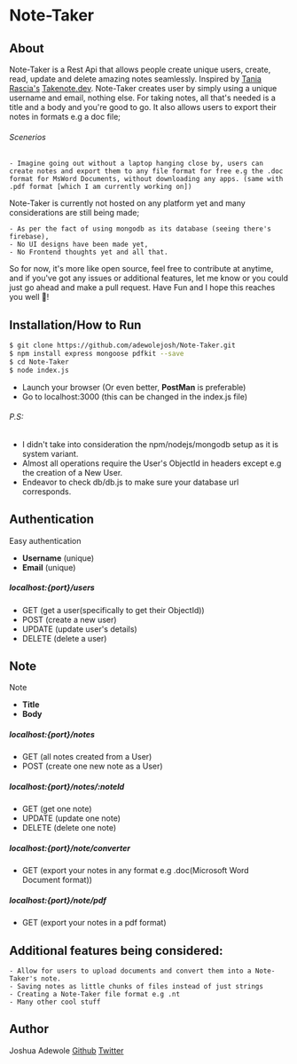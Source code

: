 # Note-Taker


## About
Note-Taker is a Rest Api that allows people create unique users, create, read, update and delete amazing notes seamlessly. 
Inspired by [Tania Rascia's](https://taniarascia.com) [Takenote.dev](https://takenote.dev). 
Note-Taker creates user by simply using a unique username and email, nothing else. For taking notes, all that's needed 
is a title and a body and you're good to go. It also allows users to export their notes in formats e.g a doc file;

###### Scenerios
	- Imagine going out without a laptop hanging close by, users can create notes and export them to any file format for free e.g the .doc format for MsWord Documents, without downloading any apps. (same with .pdf format [which I am currently working on]) 

Note-Taker is currently not hosted on any platform yet and many considerations are still being made;
 
	- As per the fact of using mongodb as its database (seeing there's firebase), 
	- No UI designs have been made yet, 
	- No Frontend thoughts yet and all that. 

So for now, it's more like open source, feel free to contribute at anytime, and if you've got any issues or additional features, let me know or you could just go ahead and make a pull request. Have Fun and I hope this reaches you well 💖!


## Installation/How to Run

```sh
$ git clone https://github.com/adewolejosh/Note-Taker.git
$ npm install express mongoose pdfkit --save
$ cd Note-Taker
$ node index.js
```

- Launch your browser (Or even better, **PostMan** is preferable) 
- Go to localhost:3000 (this can be changed in the index.js file)

###### P.S: 
- I didn't take into consideration the npm/nodejs/mongodb setup as it is system variant.
- Almost all operations require the User's ObjectId in headers except e.g the creation of a New User.
- Endeavor to check db/db.js to make sure your database url corresponds.


## Authentication

Easy authentication 
- __Username__ (unique) 
- __Email__ (unique)

##### localhost:{port}/users
- GET (get a user(specifically to get their ObjectId))
- POST (create a new user)
- UPDATE (update user's details)
- DELETE (delete a user)


## Note 

Note 
- __Title__
- __Body__

##### localhost:{port}/notes 
- GET (all notes created from a User) 
- POST (create one new note as a User) 

##### localhost:{port}/notes/:noteId
- GET (get one note)
- UPDATE (update one note)
- DELETE (delete one note)

##### localhost:{port}/note/converter
- GET (export your notes in any format e.g .doc(Microsoft Word Document format))

##### localhost:{port}/note/pdf
- GET (export your notes in a pdf format)


## Additional features being considered:
	- Allow for users to upload documents and convert them into a Note-Taker's note.
	- Saving notes as little chunks of files instead of just strings
	- Creating a Note-Taker file format e.g .nt
	- Many other cool stuff


## Author
Joshua Adewole 
[Github](https://github.com/adewolejosh) [Twitter](https://twitter.com/adewole_josh/)